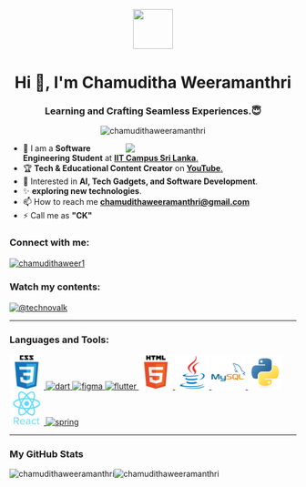 <p align="center"><img src = "https://github.com/7oSkaaa/7oSkaaa/blob/main/Images/about_me.gif?raw=true" width="70" height="70"></p>
<h1 align="center">Hi 👋, I'm Chamuditha Weeramanthri</h1>
<h3 align="center">Learning and Crafting Seamless Experiences.😇</h3>

<p align="center"> <img src="https://komarev.com/ghpvc/?username=chamudithaweeramanthri&label=Profile%20views&color=0e75b6&style=flat" alt="chamudithaweeramanthri" /> </p>

<picture> <img align="right" src="https://github.com/7oSkaaa/7oSkaaa/blob/main/Images/Right_Side.gif?raw=true" width = "300px"></picture>


- 🚀 I am a **Software Engineering Student** at  <a href="https://www.iit.ac.lk/">**IIT Campus Sri Lanka**.</a> 
- 🏆 **Tech & Educational Content Creator** on <a href="https://www.youtube.com/@technovalk">**YouTube**.</a>  
- 🤖 Interested in **AI, Tech Gadgets, and Software Development**.  
- ✨ **exploring new technologies**.  
- 📫 How to reach me **chamudithaweeramanthri@gmail.com**
- ⚡ Call me as **"CK"**

<h3 align="left">Connect with me:</h3>
<p align="left">
<a href="https://linkedin.com/in/chamudithaweer1" target="blank"><img align="center" src="https://raw.githubusercontent.com/rahuldkjain/github-profile-readme-generator/master/src/images/icons/Social/linked-in-alt.svg" alt="chamudithaweer1" width="60" height="60" /></a>
<h3 align="left">Watch my contents:</h3>
<a href="https://www.youtube.com/@technovalk" target="blank" target="_blank"><img align="center" src="https://www.svgrepo.com/show/13671/youtube.svg" alt="@technovalk" width="60" height="60" /></a>
</p>

---
<h3 align="left">Languages and Tools:</h3>
<p align="left"> 
<a href="https://www.w3schools.com/css/" target="_blank" rel="noreferrer"> <img src="https://raw.githubusercontent.com/devicons/devicon/master/icons/css3/css3-original-wordmark.svg" alt="css3" width="60" height="60"/> </a> 
<a href="https://dart.dev" target="_blank" rel="noreferrer"> <img src="https://www.vectorlogo.zone/logos/dartlang/dartlang-icon.svg" alt="dart" width="60" height="60"/> </a> 
<a href="https://www.figma.com/" target="_blank" rel="noreferrer"> <img src="https://www.vectorlogo.zone/logos/figma/figma-icon.svg" alt="figma" width="60" height="60"/> </a> 
<a href="https://flutter.dev" target="_blank" rel="noreferrer"> <img src="https://www.vectorlogo.zone/logos/flutterio/flutterio-icon.svg" alt="flutter" width="60" height="60"/> </a> 
<a href="https://www.w3.org/html/" target="_blank" rel="noreferrer"> <img src="https://raw.githubusercontent.com/devicons/devicon/master/icons/html5/html5-original-wordmark.svg" alt="html5" width="60" height="60"/> </a>
<a href="https://www.java.com" target="_blank" rel="noreferrer"> <img src="https://raw.githubusercontent.com/devicons/devicon/master/icons/java/java-original.svg" alt="java" width="60" height="60"/> </a> 
<a href="https://www.mysql.com/" target="_blank" rel="noreferrer"> <img src="https://raw.githubusercontent.com/devicons/devicon/master/icons/mysql/mysql-original-wordmark.svg" alt="mysql" width="60" height="60"/> </a>
<a href="https://www.python.org" target="_blank" rel="noreferrer"> <img src="https://raw.githubusercontent.com/devicons/devicon/master/icons/python/python-original.svg" alt="python" width="60" height="60"/> </a>
<a href="https://reactjs.org/" target="_blank" rel="noreferrer"> <img src="https://raw.githubusercontent.com/devicons/devicon/master/icons/react/react-original-wordmark.svg" alt="react" width="60" height="60"/> </a> 
<a href="https://spring.io/" target="_blank" rel="noreferrer"> <img src="https://www.vectorlogo.zone/logos/springio/springio-icon.svg" alt="spring" width="60" height="60"/> </a> </p>

---
<h3>My GitHub Stats</h3>

<p><img align="left" src="https://github-readme-stats.vercel.app/api/top-langs?username=chamudithaweeramanthri&show_icons=true&theme=dark&locale=en&layout=compact" alt="chamudithaweeramanthri" /></p>

<p>&nbsp;<img align="left" src="https://github-readme-stats.vercel.app/api?username=chamudithaweeramanthri&show_icons=true&theme=dark&locale=en" alt="chamudithaweeramanthri" /></p>
<br><br><br><br><br><br><br><br><br><br>
